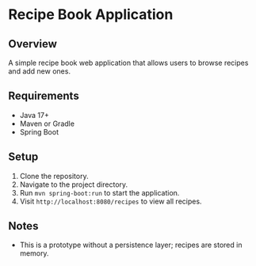 # Recipe Book Application

## Overview
A simple recipe book web application that allows users to browse recipes and add new ones.

## Requirements
- Java 17+
- Maven or Gradle
- Spring Boot

## Setup
1. Clone the repository.
2. Navigate to the project directory.
3. Run `mvn spring-boot:run` to start the application.
4. Visit `http://localhost:8080/recipes` to view all recipes.

## Notes
- This is a prototype without a persistence layer; recipes are stored in memory.
